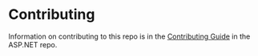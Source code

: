 Contributing
======

Information on contributing to this repo is in the [Contributing Guide](https://github.com/dotnet/aspnetcore/blob/main/CONTRIBUTING.md) in the ASP.NET repo.
